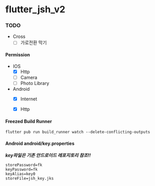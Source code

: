 # flutter_jsh_v2

### TODO

- Cross
    - [ ] 가로전환 막기
#### Permission

- IOS
    - [X] Http
    - [ ] Camera
    - [ ] Photo Library
- Android
    - [X] Internet
    - [X] Http


#### Freezed Build Runner
```
flutter pub run build_runner watch --delete-conflicting-outputs
```

#### Android android/key.properties
***key파일은 기존 안드로이드 레포지토리 참조!!***
```
storePassword=fk
keyPassword=fk
keyAlias=key0
storeFile=jsh_key.jks
```